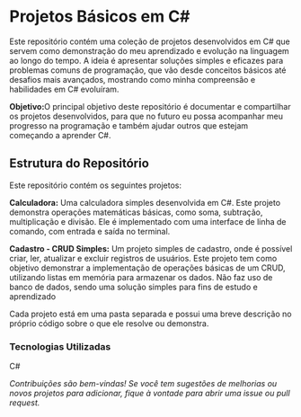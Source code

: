 <h1>Projetos Básicos em C#</h1>

Este repositório contém uma coleção de projetos desenvolvidos em C# que servem como demonstração do meu aprendizado e evolução na linguagem ao longo do tempo. A ideia é apresentar soluções simples e eficazes para problemas comuns de programação, que vão desde conceitos básicos até desafios mais avançados, mostrando como minha compreensão e habilidades em C# evoluíram.

<strong>Objetivo:</strong>O principal objetivo deste repositório é documentar e compartilhar os projetos desenvolvidos, para que no futuro eu possa acompanhar meu progresso na programação e também ajudar outros que estejam começando a aprender C#.

<h2>Estrutura do Repositório</h2>
Este repositório contém os seguintes projetos:

<strong>Calculadora:</strong> Uma calculadora simples desenvolvida em C#. Este projeto demonstra operações matemáticas básicas, como soma, subtração, multiplicação e divisão.
Ele é implementado com uma interface de linha de comando, com entrada e saída no terminal.

<strong>Cadastro - CRUD Simples:</strong> Um projeto simples de cadastro, onde é possível criar, ler, atualizar e excluir registros de usuários.
Este projeto tem como objetivo demonstrar a implementação de operações básicas de um CRUD, utilizando listas em memória para armazenar os dados. Não faz uso de banco de dados, sendo uma solução simples para fins de estudo e aprendizado

Cada projeto está em uma pasta separada e possui uma breve descrição no próprio código sobre o que ele resolve ou demonstra.



<h3>Tecnologias Utilizadas</h3>
C#


<I>Contribuições são bem-vindas! Se você tem sugestões de melhorias ou novos projetos para adicionar, fique à vontade para abrir uma issue ou pull request.<I>
